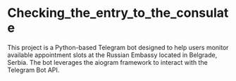 # Checking_the_entry_to_the_consulate
This project is a Python-based Telegram bot designed to help users monitor available appointment slots at the Russian Embassy located in Belgrade, Serbia. The bot leverages the aiogram framework to interact with the Telegram Bot API.
